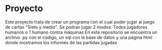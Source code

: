 # Proyecto
Este proyecto trata de crear un programa con el cual poder jugar al juego de cartas "Siete y medio".
Se podran jugar 2 modos: Todos jugadores humanos o 1 humano contra máquinas
En este repositorio se encuentra un archivo .py con el código, un sql con la base de datos y una página html donde mostramos los informes de las partidas jugadas

